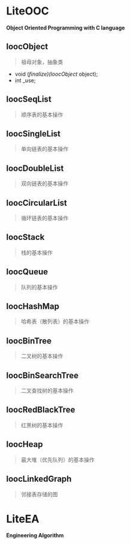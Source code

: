 # LiteOOC
**Object Oriented Programming with C language**

## loocObject
>祖母对象，抽象类
* void (*finalize)(loocObject* object);
* int _use;

## loocSeqList
>顺序表的基本操作

## loocSingleList
>单向链表的基本操作

## loocDoubleList
>双向链表的基本操作

## loocCircularList
>循环链表的基本操作

## loocStack
>栈的基本操作

## loocQueue
>队列的基本操作

## loocHashMap
>哈希表（散列表）的基本操作

## loocBinTree
>二叉树的基本操作

## loocBinSearchTree
>二叉查找树的基本操作

## loocRedBlackTree
>红黑树的基本操作

## loocHeap
>最大堆（优先队列）的基本操作

## loocLinkedGraph
>邻接表存储的图

# LiteEA
**Engineering Algorithm**